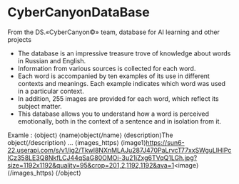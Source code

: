 # CyberCanyonDataBase
From the DS.«CyberCanyon©» team, database for AI learning and other projects

- The database is an impressive treasure trove of knowledge about words in Russian and English.
- Information from various sources is collected for each word.
- Each word is accompanied by ten examples of its use in different contexts and meanings. Each example indicates which word was used in a particular context.
- In addition, 255 images are provided for each word, which reflect its subject matter.
- This database allows you to understand how a word is perceived emotionally, both in the context of a sentence and in isolation from it.

Examle :
⟨object⟩
  ⟨name⟩object⟨/name⟩
  ⟨description⟩The object⟨/description⟩
  ...
  ⟨images_https⟩
    ⟨image1⟩https://sun6-22.userapi.com/s/v1/ig2/Tkwl8NXnMLAJu287J470PaLrvcT77xxSWguLlHIPcICz358LE3Q8NkfLCJ44qSaG80OMOi-3u21jZxg6TVqQ1LGh.jpg?size=1192x1192&quality=95&crop=201,2,1192,1192&ava=1<image⟩
  ⟨/images_https⟩
⟨/object⟩
